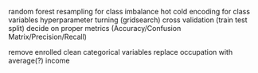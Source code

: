 random forest
resampling for class imbalance
hot cold encoding for class variables
hyperparameter turning (gridsearch)
cross validation (train test split)
decide on proper metrics (Accuracy/Confusion Matrix/Precision/Recall)


remove enrolled
clean categorical variables
replace occupation with average(?) income

